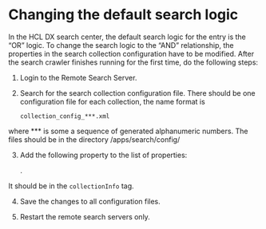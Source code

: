 # Changing the default search logic

In the HCL DX search center, the default search logic for the entry is the “OR” logic. To change the search logic to the “AND” relationship, the properties in the search collection configuration have to be modified. After the search crawler finishes running for the first time, do the following steps:

1) Login to the Remote Search Server.

2) Search for the search collection configuration file. There should be one configuration file for each collection, the name format is

    `collection_config_***.xml`

where *** is some a sequence of generated alphanumeric numbers. The files should be in the directory /apps/search/config/

3) Add the following property to the list of properties:

    <property name="DEFAULT_SEARCH_OPERATOR" value="and"/>.

It should be in the `collectionInfo` tag.

4) Save the changes to all configuration files.

5) Restart the remote search servers only.